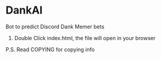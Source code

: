 # DankAI
 Bot to predict Discord Dank Memer bets

1. Double Click index.html, the file will open in your browser

P.S. Read COPYING for copying info
